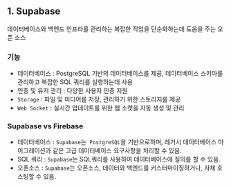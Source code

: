 
## 1. Supabase

데이터베이스와 백엔드 인프라를 관리하는 복잡한 작업을 단순화하는데 도움을 주는 오픈 소스

### 기능

- 데이터베이스 : PostgreSQL 기반의 데이터베이스를 제공, 데이터베이스 스키마를 관리하고 복잡한 SQL 쿼리를 실행하는데 사용
- 인증 및 유저 관리 : 다양한 사용자 인증 지원
- `Storage` : 파일 및 미디어를 저장, 관리하기 위한 스토리지를 제공
- `Web Socket` : 실시간 업데이트를 위한 웹 소켓을 자동 생성 및 관리


### Supabase vs Firebase

- 데이터베이스 : `Supabase`는` PostgreSQL`을 기반으로하며, 레거시 데이터베이스 마이그레이션과 같은 고급 데이터베이스 요구사항을 처리할 수 있음.
- SQL 쿼리 : `Supabase`는 SQL쿼리를 사용하여 데이터베이스에 질의를 할 수 있음.
- 오픈소스 : `Supabase`는 오픈소스, 데이터와 백엔드를 커스터마이징하거나, 자체 호스팅할 수 있음.
